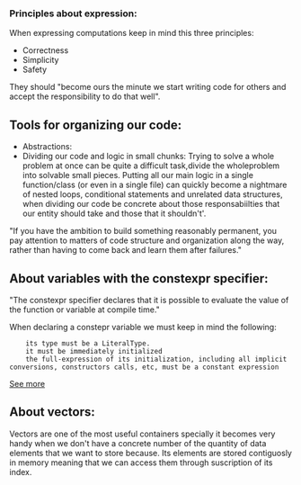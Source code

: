 ### Principles about expression:

When expressing computations keep in mind this three principles:

- Correctness
- Simplicity
- Safety

They should "become ours the minute we start writing code
for others and accept the responsibility to do that well".

## Tools for organizing our code:
- Abstractions:
- Dividing our code and logic in small chunks:
Trying to solve a whole problem at once can be quite a difficult task,divide the wholeproblem
into solvable small pieces.
Putting all our main logic in a single function/class
(or even in a single file) can quickly become a nightmare of nested loops, conditional statements
and unrelated data structures, when dividing our code be concrete about those responsabiilties that our entity should take
and those that it shouldn't'.

"If you have the ambition to build something reasonably permanent, you pay
attention to matters of code structure and organization along the way, rather than having to come back and
learn them after failures."

## About variables with the constexpr specifier:

"The constexpr specifier declares that it is possible to evaluate the value of the function or variable at compile time."

When declaring a constepr variable we must keep in mind the following:

        its type must be a LiteralType.
        it must be immediately initialized
        the full-expression of its initialization, including all implicit conversions, constructors calls, etc, must be a constant expression 

[See more](https://en.cppreference.com/w/cpp/language/constexpr)

## About vectors:

Vectors are one of the most useful containers 
specially it becomes very handy when we don't have a concrete number of the quantity of
data elements that we want to store because.
Its elements are stored contiguosly in memory meaning that we can access them through suscription of its index.

